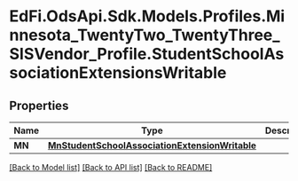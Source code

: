 # EdFi.OdsApi.Sdk.Models.Profiles.Minnesota_TwentyTwo_TwentyThree_SISVendor_Profile.StudentSchoolAssociationExtensionsWritable
## Properties

Name | Type | Description | Notes
------------ | ------------- | ------------- | -------------
**MN** | [**MnStudentSchoolAssociationExtensionWritable**](MnStudentSchoolAssociationExtensionWritable.md) |  | [optional] 

[[Back to Model list]](../README.md#documentation-for-models) [[Back to API list]](../README.md#documentation-for-api-endpoints) [[Back to README]](../README.md)


